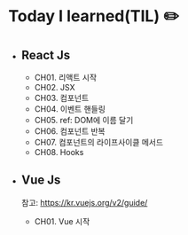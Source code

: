 # Today I learned(TIL) :pencil2:

-  ## React Js
    - CH01. 리액트 시작
    - CH02. JSX
    - CH03. 컴포넌트
    - CH04. 이벤트 핸들링
    - CH05. ref: DOM에 이름 달기
    - CH06. 컴포넌트 반복
    - CH07. 컴포넌트의 라이프사이클 메서드
    - CH08. Hooks


- ## Vue Js
    참고: https://kr.vuejs.org/v2/guide/
    - CH01. Vue 시작
    
    